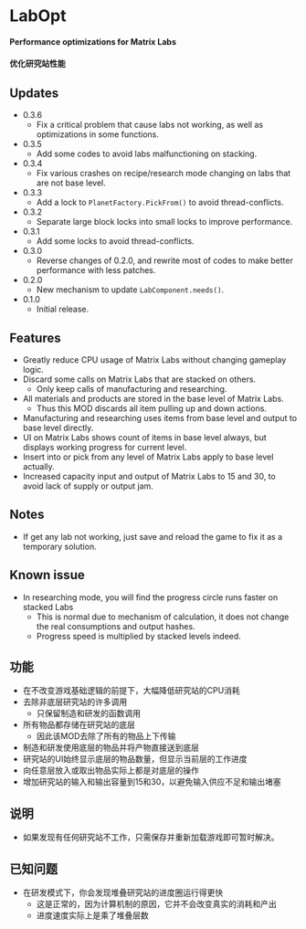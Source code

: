 # LabOpt

#### Performance optimizations for Matrix Labs
#### 优化研究站性能

## Updates
* 0.3.6
  + Fix a critical problem that cause labs not working, as well as optimizations in some functions.
* 0.3.5
  + Add some codes to avoid labs malfunctioning on stacking.
* 0.3.4
  + Fix various crashes on recipe/research mode changing on labs that are not base level.
* 0.3.3
  + Add a lock to `PlanetFactory.PickFrom()` to avoid thread-conflicts. 
* 0.3.2
  + Separate large block locks into small locks to improve performance.
* 0.3.1
  + Add some locks to avoid thread-conflicts.
* 0.3.0
  + Reverse changes of 0.2.0, and rewrite most of codes to make better performance with less patches.
* 0.2.0
  + New mechanism to update `LabComponent.needs()`.
* 0.1.0
  + Initial release.

## Features
* Greatly reduce CPU usage of Matrix Labs without changing gameplay logic.
* Discard some calls on Matrix Labs that are stacked on others.
  * Only keep calls of manufacturing and researching.
* All materials and products are stored in the base level of Matrix Labs.
  * Thus this MOD discards all item pulling up and down actions.
* Manufacturing and researching uses items from base level and output to base level directly.
* UI on Matrix Labs shows count of items in base level always, but displays working progress for current level.
* Insert into or pick from any level of Matrix Labs apply to base level actually.
* Increased capacity input and output of Matrix Labs to 15 and 30, to avoid lack of supply or output jam.

## Notes
* If get any lab not working, just save and reload the game to fix it as a temporary solution.

## Known issue
* In researching mode, you will find the progress circle runs faster on stacked Labs
  * This is normal due to mechanism of calculation, it does not change the real consumptions and output hashes.
  * Progress speed is multiplied by stacked levels indeed.

## 功能
* 在不改变游戏基础逻辑的前提下，大幅降低研究站的CPU消耗
* 去除非底层研究站的许多调用
  * 只保留制造和研发的函数调用
* 所有物品都存储在研究站的底层
  * 因此该MOD去除了所有的物品上下传输
* 制造和研发使用底层的物品并将产物直接送到底层
* 研究站的UI始终显示底层的物品数量，但显示当前层的工作进度
* 向任意层放入或取出物品实际上都是对底层的操作
* 增加研究站的输入和输出容量到15和30，以避免输入供应不足和输出堵塞

## 说明
* 如果发现有任何研究站不工作，只需保存并重新加载游戏即可暂时解决。

## 已知问题
* 在研发模式下，你会发现堆叠研究站的进度圈运行得更快
  * 这是正常的，因为计算机制的原因，它并不会改变真实的消耗和产出
  * 进度速度实际上是乘了堆叠层数
